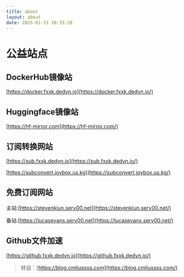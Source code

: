 ```yaml
---
title: about
layout: about
date: 2025-01-31 18:33:28
---
```

# 公益站点

## DockerHub镜像站

[https://docker.fxxk.dedyn.io](https://docker.fxxk.dedyn.io/)

## Huggingface镜像站

[https://hf-mirror.com](https://hf-mirror.com/)

## 订阅转换网站

[https://sub.fxxk.dedyn.io](https://sub.fxxk.dedyn.io/)

[https://subconvert.joybox.us.kg](https://subconvert.joybox.us.kg/)

## 免费订阅网站

主站:[https://stevenkiun.serv00.net](https://stevenkiun.serv00.net/)

备站:[https://lucasevans.serv00.net](https://lucasevans.serv00.net/)

## Github文件加速

[https://github.fxxk.dedyn.io](https://github.fxxk.dedyn.io/)

> 转自：[https://blog.cmliussss.com](https://blog.cmliussss.com/)
